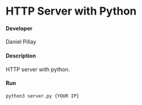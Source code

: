 # HTTP Server with Python
#### Developer
Daniel Pillay

#### Description
HTTP server with python.

#### Run
`python3 server.py {YOUR IP}`

